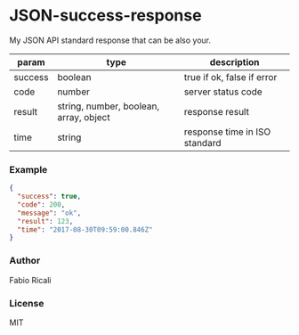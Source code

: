 # JSON-success-response
My JSON API standard response that can be also your.

 param|type|description
 -|-|-
 success|boolean| true if ok, false if error
 code|number| server status code
 result|string, number, boolean, array, object| response result
 time|string| response time in ISO standard
 
 ### Example
```json
{
  "success": true,
  "code": 200,
  "message": "ok",
  "result": 123,
  "time": "2017-08-30T09:59:00.846Z"
}
```

### Author
Fabio Ricali

### License
MIT
